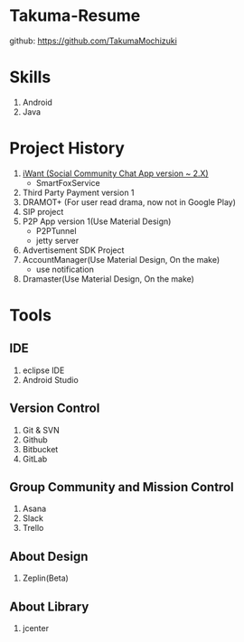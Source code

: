 # Takuma-Resume

github: https://github.com/TakumaMochizuki

# Skills
1. Android
2. Java

# Project History
1. [iWant (Social Community Chat App version ~ 2.X)](https://play.google.com/store/apps/details?id=com.project.iwantapp&hl=zh_TW)
    - SmartFoxService
2. Third Party Payment version 1
3. DRAMOT+ (For user read drama, now not in Google Play)
4. SIP project
5. P2P App version 1(Use Material Design)
    - P2PTunnel
    - jetty server
6. Advertisement SDK Project
7. AccountManager(Use Material Design, On the make)
    - use notification
8. Dramaster(Use Material Design, On the make)

# Tools

## IDE
1. eclipse IDE
2. Android Studio

## Version Control
1. Git & SVN
2. Github
3. Bitbucket
4. GitLab

## Group Community and Mission Control
1. Asana
2. Slack
3. Trello

## About Design
1. Zeplin(Beta)

## About Library
1. jcenter
